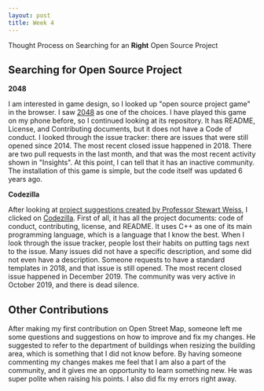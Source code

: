 ```yaml
---
layout: post
title: Week 4
---
```


Thought Process on Searching for an **Right** Open Source Project

Searching for Open Source Project
---

**2048**

I am interested in game design, so I looked up "open source project game" in the browser. I saw [2048](https://github.com/gabrielecirulli/2048/pulse) as one of the choices. I have played this game on my phone before, so I continued looking at its repository. It has README, License, and Contributing documents, but it does not have a Code of conduct. I looked through the issue tracker: there are issues that were still opened since 2014. The most recent closed issue happened in 2018. There are two pull requests in the last month, and that was the most recent activity shown in "Insights". At this point, I can tell that it has an inactive community. The installation of this game is simple, but the code itself was updated 6 years ago. 


**Codezilla**

After looking at [project suggestions created by Professor Stewart Weiss](https://github.com/hunter-college-ossd-spr-2020/class-wiki/wiki/project-suggestions), I clicked on [Codezilla](https://github.com/Asiatik/codezilla). First of all, it has all the project documents: code of conduct, contributing, license, and README. It uses C++ as one of its main programming language, which is a language that I know the best. When I look through the issue tracker, people lost their habits on putting tags next to the issue. Many issues did not have a specific description, and some did not even have a description. Someone requests to have a standard templates in 2018, and that issue is still opened. The most recent closed issue happened in December 2019. The community was very active in October 2019, and there is dead silence.

Other Contributions
---
After making my first contribution on Open Street Map, someone left me some questions and suggestions on how to improve and fix my changes. He suggested to refer to the department of buildings when resizing the building area, which is something that I did not know before. By having someone commenting my changes makes me feel that I am also a part of the community, and it gives me an opportunity to learn something new. He was super polite when raising his points. I also did fix my errors right away.